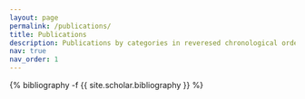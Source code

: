 ```yaml
---
layout: page
permalink: /publications/
title: Publications
description: Publications by categories in reveresed chronological order
nav: true
nav_order: 1
---
```

<!-- _pages/publications.md -->
<div class="publications">

{% bibliography -f {{ site.scholar.bibliography }} %}

</div>
